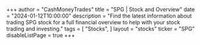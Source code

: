 +++
author = "CashMoneyTrades"
title = "SPG | Stock and Overview"
date = "2024-01-12T10:00:00"
description = "Find the latest information about trading SPG stock for a full financial overview to help with your stock trading and investing."
tags = [
   "Stocks",
]
layout = "stocks"
ticker = "SPG"
disableListPage = true
+++
